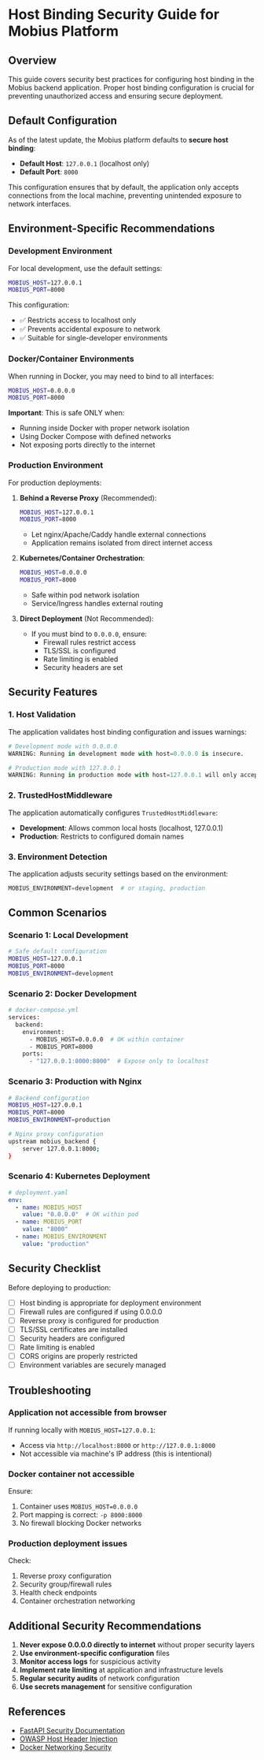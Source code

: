 # Host Binding Security Guide for Mobius Platform

## Overview

This guide covers security best practices for configuring host binding in the Mobius backend application. Proper host binding configuration is crucial for preventing unauthorized access and ensuring secure deployment.

## Default Configuration

As of the latest update, the Mobius platform defaults to **secure host binding**:

- **Default Host**: `127.0.0.1` (localhost only)
- **Default Port**: `8000`

This configuration ensures that by default, the application only accepts connections from the local machine, preventing unintended exposure to network interfaces.

## Environment-Specific Recommendations

### Development Environment

For local development, use the default settings:

```bash
MOBIUS_HOST=127.0.0.1
MOBIUS_PORT=8000
```

This configuration:
- ✅ Restricts access to localhost only
- ✅ Prevents accidental exposure to network
- ✅ Suitable for single-developer environments

### Docker/Container Environments

When running in Docker, you may need to bind to all interfaces:

```bash
MOBIUS_HOST=0.0.0.0
MOBIUS_PORT=8000
```

**Important**: This is safe ONLY when:
- Running inside Docker with proper network isolation
- Using Docker Compose with defined networks
- Not exposing ports directly to the internet

### Production Environment

For production deployments:

1. **Behind a Reverse Proxy** (Recommended):
   ```bash
   MOBIUS_HOST=127.0.0.1
   MOBIUS_PORT=8000
   ```
   - Let nginx/Apache/Caddy handle external connections
   - Application remains isolated from direct internet access

2. **Kubernetes/Container Orchestration**:
   ```bash
   MOBIUS_HOST=0.0.0.0
   MOBIUS_PORT=8000
   ```
   - Safe within pod network isolation
   - Service/Ingress handles external routing

3. **Direct Deployment** (Not Recommended):
   - If you must bind to `0.0.0.0`, ensure:
     - Firewall rules restrict access
     - TLS/SSL is configured
     - Rate limiting is enabled
     - Security headers are set

## Security Features

### 1. Host Validation

The application validates host binding configuration and issues warnings:

```python
# Development mode with 0.0.0.0
WARNING: Running in development mode with host=0.0.0.0 is insecure.

# Production mode with 127.0.0.1
WARNING: Running in production mode with host=127.0.0.1 will only accept local connections.
```

### 2. TrustedHostMiddleware

The application automatically configures `TrustedHostMiddleware`:

- **Development**: Allows common local hosts (localhost, 127.0.0.1)
- **Production**: Restricts to configured domain names

### 3. Environment Detection

The application adjusts security settings based on the environment:

```python
MOBIUS_ENVIRONMENT=development  # or staging, production
```

## Common Scenarios

### Scenario 1: Local Development

```bash
# Safe default configuration
MOBIUS_HOST=127.0.0.1
MOBIUS_PORT=8000
MOBIUS_ENVIRONMENT=development
```

### Scenario 2: Docker Development

```bash
# docker-compose.yml
services:
  backend:
    environment:
      - MOBIUS_HOST=0.0.0.0  # OK within container
      - MOBIUS_PORT=8000
    ports:
      - "127.0.0.1:8000:8000"  # Expose only to localhost
```

### Scenario 3: Production with Nginx

```bash
# Backend configuration
MOBIUS_HOST=127.0.0.1
MOBIUS_PORT=8000
MOBIUS_ENVIRONMENT=production

# Nginx proxy configuration
upstream mobius_backend {
    server 127.0.0.1:8000;
}
```

### Scenario 4: Kubernetes Deployment

```yaml
# deployment.yaml
env:
  - name: MOBIUS_HOST
    value: "0.0.0.0"  # OK within pod
  - name: MOBIUS_PORT
    value: "8000"
  - name: MOBIUS_ENVIRONMENT
    value: "production"
```

## Security Checklist

Before deploying to production:

- [ ] Host binding is appropriate for deployment environment
- [ ] Firewall rules are configured if using 0.0.0.0
- [ ] Reverse proxy is configured for production
- [ ] TLS/SSL certificates are installed
- [ ] Security headers are configured
- [ ] Rate limiting is enabled
- [ ] CORS origins are properly restricted
- [ ] Environment variables are securely managed

## Troubleshooting

### Application not accessible from browser

If running locally with `MOBIUS_HOST=127.0.0.1`:
- Access via `http://localhost:8000` or `http://127.0.0.1:8000`
- Not accessible via machine's IP address (this is intentional)

### Docker container not accessible

Ensure:
1. Container uses `MOBIUS_HOST=0.0.0.0`
2. Port mapping is correct: `-p 8000:8000`
3. No firewall blocking Docker networks

### Production deployment issues

Check:
1. Reverse proxy configuration
2. Security group/firewall rules
3. Health check endpoints
4. Container orchestration networking

## Additional Security Recommendations

1. **Never expose 0.0.0.0 directly to internet** without proper security layers
2. **Use environment-specific configuration** files
3. **Monitor access logs** for suspicious activity
4. **Implement rate limiting** at application and infrastructure levels
5. **Regular security audits** of network configuration
6. **Use secrets management** for sensitive configuration

## References

- [FastAPI Security Documentation](https://fastapi.tiangolo.com/tutorial/security/)
- [OWASP Host Header Injection](https://owasp.org/www-project-web-security-testing-guide/latest/4-Web_Application_Security_Testing/07-Input_Validation_Testing/17-Testing_for_Host_Header_Injection)
- [Docker Networking Security](https://docs.docker.com/engine/security/)